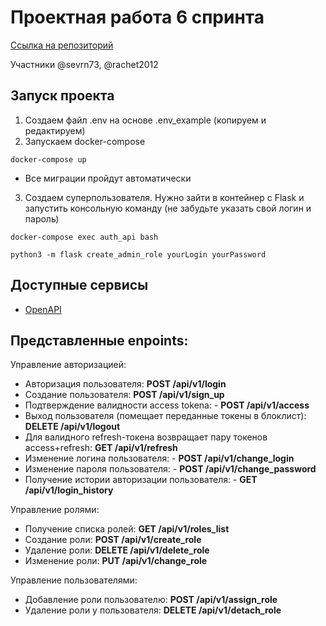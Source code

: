 # Проектная работа 6 спринта

[Ссылка на репозиторий](https://github.com/sevrn73/Auth_sprint_1)

Участники @sevrn73, @rachet2012

## Запуск проекта

1. Создаем файл .env на основе .env_example (копируем и редактируем)
2. Запускаем docker-compose

```
docker-compose up
```

- Все миграции пройдут автоматически

3. Создаем суперпользователя. Нужно зайти в контейнер с Flask и запустить консольную команду (не забудьте указать свой логин и пароль)

```
docker-compose exec auth_api bash

python3 -m flask create_admin_role yourLogin yourPassword
```

## Доступные сервисы

- [OpenAPI](http://localhost/docs/)

## Представленные enpoints:

Управление авторизацией:

- Авторизация пользователя: **POST /api/v1/login**
- Создание пользователя: **POST /api/v1/sign_up**
- Подтверждение валидности access tokena: - **POST /api/v1/access**
- Выход пользователя (помещает переданные токены в блоклист): **DELETE /api/v1/logout**
- Для валидного refresh-токена возвращает пару токенов access+refresh: **GET /api/v1/refresh**
- Изменение логина пользователя: - **POST /api/v1/change_login**
- Изменение пароля пользователя: - **POST /api/v1/change_password**
- Получение истории авторизации пользователя: - **GET /api/v1/login_history**

Управление ролями:

- Получение списка ролей: **GET /api/v1/roles_list**
- Создание роли: **POST /api/v1/create_role**
- Удаление роли: **DELETE /api/v1/delete_role**
- Изменение роли: **PUT /api/v1/change_role**

Управление пользователями:

- Добавление роли пользователю: **POST /api/v1/assign_role**
- Удаление роли у пользователя: **DELETE /api/v1/detach_role**
